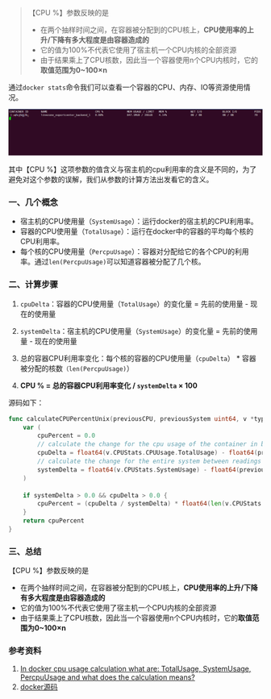 >【CPU %】参数反映的是
>
>- 在两个抽样时间之间，在容器被分配到的CPU核上，**CPU使用率的上升/下降有多大程度是由容器造成的**
>- 它的值为100%不代表它使用了宿主机一个CPU内核的全部资源
>- 由于结果乘上了CPU核数，因此当一个容器使用n个CPU内核时，它的**取值范围为0~100×n**

通过`docker stats`命令我们可以查看一个容器的CPU、内存、IO等资源使用情况。

![Docker的CPU使用率](理解Docker的CPU使用率.png)

其中【CPU %】这项参数的值含义与宿主机的cpu利用率的含义是不同的，为了避免对这个参数的误解，我们从参数的计算方法出发看它的含义。

### 一、几个概念

- 宿主机的CPU使用量（`SystemUsage`）：运行docker的宿主机的CPU利用率。
- 容器的CPU使用量（`TotalUsage`）：运行在docker中的容器的平均每个核的CPU利用率。
- 每个核的CPU使用量（`PercpuUsage`）：容器对分配给它的各个CPU的利用率。通过`len(PercpuUsage)`可以知道容器被分配了几个核。

### 二、计算步骤

1. `cpuDelta`：容器的CPU使用量（`TotalUsage`）的变化量 = 先前的使用量 - 现在的使用量

2. `systemDelta`：宿主机的CPU使用量（`SystemUsage`）的变化量 = 先前的使用量 - 现在的使用量

3. 总的容器CPU利用率变化：每个核的容器的CPU使用量（`cpuDelta`） * 容器被分配的核数`（len(PercpuUsage)`）

4. **CPU % = 总的容器CPU利用率变化 / `systemDelta` × 100**

源码如下：
```go
func calculateCPUPercentUnix(previousCPU, previousSystem uint64, v *types.StatsJSON) float64 {
	var (
		cpuPercent = 0.0
		// calculate the change for the cpu usage of the container in between readings
		cpuDelta = float64(v.CPUStats.CPUUsage.TotalUsage) - float64(previousCPU)
		// calculate the change for the entire system between readings
		systemDelta = float64(v.CPUStats.SystemUsage) - float64(previousSystem)
	)

	if systemDelta > 0.0 && cpuDelta > 0.0 {
		cpuPercent = (cpuDelta / systemDelta) * float64(len(v.CPUStats.CPUUsage.PercpuUsage)) * 100.0
	}
	return cpuPercent
}
```

### 三、总结

【CPU %】参数反映的是

- 在两个抽样时间之间，在容器被分配到的CPU核上，**CPU使用率的上升/下降有多大程度是由容器造成的**
- 它的值为100%不代表它使用了宿主机一个CPU内核的全部资源
- 由于结果乘上了CPU核数，因此当一个容器使用n个CPU内核时，它的**取值范围为0~100×n**

### 参考资料
1. [In docker cpu usage calculation what are: TotalUsage, SystemUsage, PercpuUsage and what does the calculation means?](https://stackoverflow.com/questions/35692667/in-docker-cpu-usage-calculation-what-are-totalusage-systemusage-percpuusage-a)
2. [docker源码](https://github.com/moby/moby/blob/eb131c5383db8cac633919f82abad86c99bffbe5/cli/command/container/stats_helpers.go#L175-L188)
